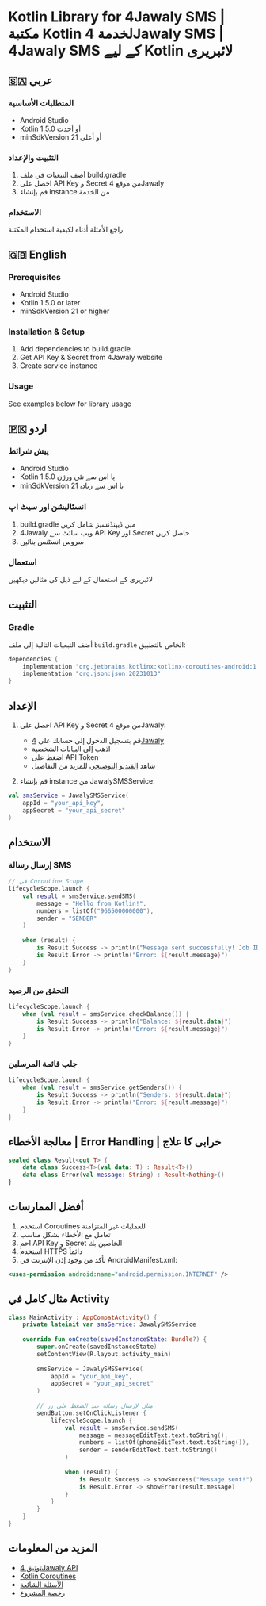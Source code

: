 # Kotlin Library for 4Jawaly SMS | مكتبة Kotlin لخدمة 4Jawaly SMS | 4Jawaly SMS کے لیے Kotlin لائبریری

## 🇸🇦 عربي

### المتطلبات الأساسية
- Android Studio
- Kotlin 1.5.0 أو أحدث
- minSdkVersion 21 أو أعلى

### التثبيت والإعداد
1. أضف التبعيات في ملف build.gradle
2. احصل على API Key و Secret من موقع 4Jawaly
3. قم بإنشاء instance من الخدمة

### الاستخدام
راجع الأمثلة أدناه لكيفية استخدام المكتبة

## 🇬🇧 English

### Prerequisites
- Android Studio
- Kotlin 1.5.0 or later
- minSdkVersion 21 or higher

### Installation & Setup
1. Add dependencies to build.gradle
2. Get API Key & Secret from 4Jawaly website
3. Create service instance

### Usage
See examples below for library usage

## 🇵🇰 اردو

### پیش شرائط
- Android Studio
- Kotlin 1.5.0 یا اس سے نئی ورژن
- minSdkVersion 21 یا اس سے زیادہ

### انسٹالیشن اور سیٹ اپ
1. build.gradle میں ڈیپنڈنسیز شامل کریں
2. 4Jawaly ویب سائٹ سے API Key اور Secret حاصل کریں
3. سروس انسٹنس بنائیں

### استعمال
لائبریری کے استعمال کے لیے ذیل کی مثالیں دیکھیں

## التثبيت

### Gradle

أضف التبعيات التالية إلى ملف `build.gradle` الخاص بالتطبيق:

```gradle
dependencies {
    implementation "org.jetbrains.kotlinx:kotlinx-coroutines-android:1.6.4"
    implementation "org.json:json:20231013"
}
```

## الإعداد

1. احصل على API Key و Secret من موقع 4Jawaly:
   - قم بتسجيل الدخول إلى حسابك على [4Jawaly](https://4jawaly.com)
   - اذهب إلى البيانات الشخصية
   - اضغط على API Token
   - شاهد [الفيديو التوضيحي](https://youtu.be/oTB6hLbJXPU?si=Zr6-6HsjsKkyHUR6&t=468) للمزيد من التفاصيل

2. قم بإنشاء instance من JawalySMSService:

```kotlin
val smsService = JawalySMSService(
    appId = "your_api_key",
    appSecret = "your_api_secret"
)
```

## الاستخدام

### إرسال رسالة SMS

```kotlin
// في Coroutine Scope
lifecycleScope.launch {
    val result = smsService.sendSMS(
        message = "Hello from Kotlin!",
        numbers = listOf("966500000000"),
        sender = "SENDER"
    )
    
    when (result) {
        is Result.Success -> println("Message sent successfully! Job ID: ${result.data}")
        is Result.Error -> println("Error: ${result.message}")
    }
}
```

### التحقق من الرصيد

```kotlin
lifecycleScope.launch {
    when (val result = smsService.checkBalance()) {
        is Result.Success -> println("Balance: ${result.data}")
        is Result.Error -> println("Error: ${result.message}")
    }
}
```

### جلب قائمة المرسلين

```kotlin
lifecycleScope.launch {
    when (val result = smsService.getSenders()) {
        is Result.Success -> println("Senders: ${result.data}")
        is Result.Error -> println("Error: ${result.message}")
    }
}
```

## معالجة الأخطاء | Error Handling | خرابی کا علاج

```kotlin
sealed class Result<out T> {
    data class Success<T>(val data: T) : Result<T>()
    data class Error(val message: String) : Result<Nothing>()
}
```

## أفضل الممارسات

1. استخدم Coroutines للعمليات غير المتزامنة
2. تعامل مع الأخطاء بشكل مناسب
3. احمِ API Key و Secret الخاصين بك
4. استخدم HTTPS دائماً
5. تأكد من وجود إذن الإنترنت في AndroidManifest.xml:

```xml
<uses-permission android:name="android.permission.INTERNET" />
```

## مثال كامل في Activity

```kotlin
class MainActivity : AppCompatActivity() {
    private lateinit var smsService: JawalySMSService
    
    override fun onCreate(savedInstanceState: Bundle?) {
        super.onCreate(savedInstanceState)
        setContentView(R.layout.activity_main)
        
        smsService = JawalySMSService(
            appId = "your_api_key",
            appSecret = "your_api_secret"
        )
        
        // مثال لإرسال رسالة عند الضغط على زر
        sendButton.setOnClickListener {
            lifecycleScope.launch {
                val result = smsService.sendSMS(
                    message = messageEditText.text.toString(),
                    numbers = listOf(phoneEditText.text.toString()),
                    sender = senderEditText.text.toString()
                )
                
                when (result) {
                    is Result.Success -> showSuccess("Message sent!")
                    is Result.Error -> showError(result.message)
                }
            }
        }
    }
}
```

## المزيد من المعلومات

- [توثيق 4Jawaly API](https://4jawaly.com/api-docs)
- [Kotlin Coroutines](https://kotlinlang.org/docs/coroutines-overview.html)
- [الأسئلة الشائعة](../../FAQ.md)
- [رخصة المشروع](../../LICENSE)
